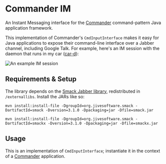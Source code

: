 # Commander IM

An Instant Messaging interface for the [Commander](http://www.github.com/willmeyer/commander) command-pattern Java
application framework.

This implementation of Commander's `CmdInputInterface` makes it easy for Java applications to expose their
command-line interface over a Jabber channel, including Google Talk.  For example, here's an IM session with the
daemon that runs in my car ([car-d](http://www.github.com/willmeyer/car-d)):

![An example IM session](http://farm4.staticflickr.com/3549/3835551326_d76b41d050.jpg "An example IM session")

## Requirements & Setup

The library depends on the [Smack Jabber library](http://www.igniterealtime.org/projects/smack/), redistributed
in `/externallibs`.  Install the JARs like so:

`mvn install:install-file -DgroupId=org.jivesoftware.smack -DartifactId=smack -Dversion=3.1.0 -Dpackaging=jar -Dfile=smack.jar`

`mvn install:install-file -DgroupId=org.jivesoftware.smack -DartifactId=smackx -Dversion=3.1.0 -Dpackaging=jar -Dfile=smackx.jar`

## Usage

This is an implementation of `CmdInputInterface`; instantiate it in the context of a
[Commander](http://www.github.com/willmeyer/commander) application.


